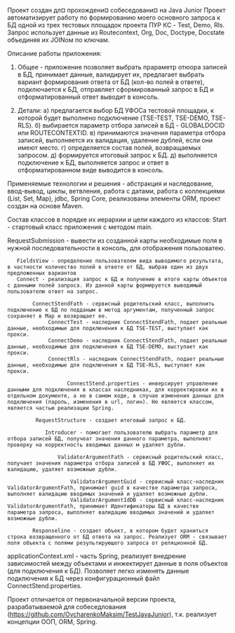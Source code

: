  Проект создан дл¤ прохождени¤ собеседовани¤ на Java Junior
 Проект автоматизирует работу по формированию моего основного запроса к БД одной из трех тестовых площадок проекта ПУР КС - Test, Demo, Rls.
 Запрос использует данные из Routecontext, Org, Doc, Doctype, Docstate объединяя их JOINом по ключам. 

 Описание работы приложения:
 1. Общее - приложение позволяет выбрать прараметр отюора записей в БД, принимает данные, валидирует их, предлагает выбрать вариант формирования ответа от БД (кол-во полей в ответе), подключается к БД, отправляет сформированный запрос в БД и отформатированный ответ выводит в консоль.

 2. Детали: 
а) предлагается выбор БД УФОСа тестовой площадки, к которой будет выполнено подключение (TSE-TEST, TSE-DEMO, TSE-RLS).
б) выбирается параметр отбора записей в БД - GLOBALDOCID или ROUTECONTEXTID.
в) принимаются значения параметра отбора записей, выполняется их валидация, удаление дублей, если они имеют место.
г) определяется состав полей, возвращаемых запросом.
д) формируется итоговый запрос к БД.
д) выполняется подключение к БД, выполняется запрос и ответ в отформатированном виде выводится в консоль.

 Применяемые технологии и решения - абстракция и наследование, ввод-вывод, циклы, ветвления, работа с датами, работа с коллекциями (List, Set, Map), jdbc, Spring Core, реализованы элементы ORM, проект создан на основе Maven.

 Состав классов в порядке их иерархии и цели каждого из классов:
 Start - стартовый класс приложения с методом main.

   RequestSubmission - вывести из созданной карты необходимые поля в нужной последовательности в консоль, для отображения пользоватею.
   
       FieldsView - определение пользователем вида выводимого результата, в частности количество полей в ответе от БД, выбрав один из двух предложенных вариантов
       Connect - реализация запрос к БД и получение в итоге карты объектов с данными полей запроса. Из данной карты формируется выводимый пользователю ответ на запрос.
	   
	        ConnectStendFath - сервисный родительский класс, выполнить подключение к БД по подданым в метод аргументам, полученный запрос сохраняет в Map и возвращает ее.
	             ConnectTest - наследник ConnectStendFath, подает реальные данные, необходимые для подключения к БД TSE-TEST, выступает как прокси.
	             ConnectDemo - наследник ConnectStendFath, подает реальные данные, необходимые для подключения к БД TSE-DEMO, выступает как прокси.
	             ConnectRls - наследник ConnectStendFath, подает реальные данные, необходимые для подключения к БД TSE-RLS, выступает как прокси.
				 
		               ConnectStend.properties - инверсирует управление данными для подключения в классах наследниках, для корректировки их в отдельном документе, а не в самом коде, в случае изменения данных для подключения (пароль, изменения в url, логин). Не является классом, является частью реализации Spring. 
					   
	         RequestStructure - создает итоговый запрос к БД.
			 
				Introducer - помогает пользователю выбрать параметр для отбора записей БД, получеат значения данного параметра, выполняет проверку на корректность вводимых данных м удаляет дубли.
				
					ValidatorArgumentFath - сервисный родительский класс, получает значения параметра отбора записей в БД УФОС, выполняет их валидацию, удаляет возможные дубли.
					
					    ValidatorArgumentGuid - сервисный класс-наследник ValidatorArgumentFath, принимает guid в качестве параметра запроса, выполняет валидацию вводимых значений и удаляет возможные дубли.
					    ValidatorArgumentIdDB - сервисный класс-наследник ValidatorArgumentFath, принимает Идентификаторы БД в качестве параметра запроса, выполняет валидацию вводимых значений и удаляет возможные дубли.
						
			Responseline - создает объект, в котором будет храниться строка возвращенного от БД ответа на запрос. Реализует ORM - связывает поля объекта с полями результирующего запроса от реляционной БД.
			
applicationContext.xml - часть Spring, реализует внедрение зависимостей между объектами и инжектирует данные в поля объектов (для подключения к БД). Позволяет легко изменять данные подключения к БД через конфигурационный файл ConnectStend.properties.

 Проект отличается от первоначальной версии проекта, разрабатываемой для собеседлования (https://github.com/OvcharenkoMaksim/TestJavaJunior), т.к. реализует концепции ООП, ORM, Spring.

